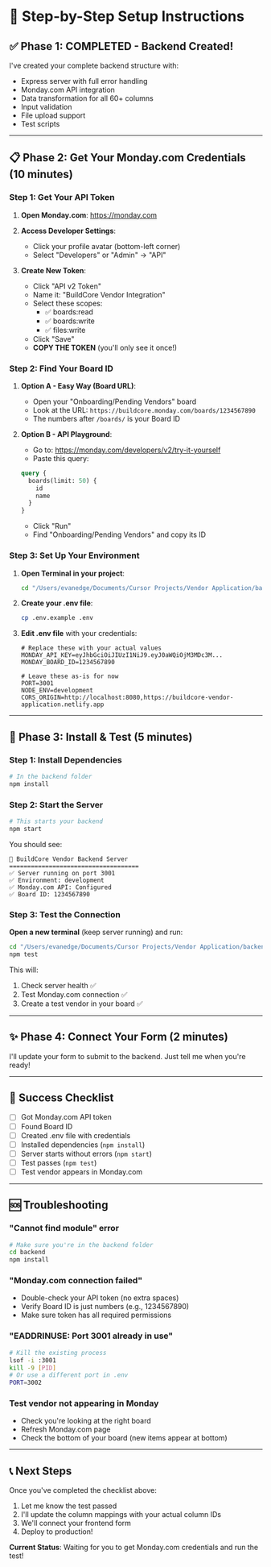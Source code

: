 # 🎯 Step-by-Step Setup Instructions

## ✅ Phase 1: COMPLETED - Backend Created!

I've created your complete backend structure with:
- Express server with full error handling
- Monday.com API integration
- Data transformation for all 60+ columns
- Input validation
- File upload support
- Test scripts

---

## 📋 Phase 2: Get Your Monday.com Credentials (10 minutes)

### Step 1: Get Your API Token

1. **Open Monday.com**: https://monday.com
2. **Access Developer Settings**:
   - Click your profile avatar (bottom-left corner)
   - Select "Developers" or "Admin" → "API"
   
3. **Create New Token**:
   - Click "API v2 Token"
   - Name it: "BuildCore Vendor Integration"
   - Select these scopes:
     - ✅ boards:read
     - ✅ boards:write  
     - ✅ files:write
   - Click "Save"
   - **COPY THE TOKEN** (you'll only see it once!)

### Step 2: Find Your Board ID

1. **Option A - Easy Way (Board URL)**:
   - Open your "Onboarding/Pending Vendors" board
   - Look at the URL: `https://buildcore.monday.com/boards/1234567890`
   - The numbers after `/boards/` is your Board ID
   
2. **Option B - API Playground**:
   - Go to: https://monday.com/developers/v2/try-it-yourself
   - Paste this query:
   ```graphql
   query {
     boards(limit: 50) {
       id
       name
     }
   }
   ```
   - Click "Run"
   - Find "Onboarding/Pending Vendors" and copy its ID

### Step 3: Set Up Your Environment

1. **Open Terminal in your project**:
   ```bash
   cd "/Users/evanedge/Documents/Cursor Projects/Vendor Application/backend"
   ```

2. **Create your .env file**:
   ```bash
   cp .env.example .env
   ```

3. **Edit .env file** with your credentials:
   ```env
   # Replace these with your actual values
   MONDAY_API_KEY=eyJhbGciOiJIUzI1NiJ9.eyJ0aWQiOjM3MDc3M...
   MONDAY_BOARD_ID=1234567890
   
   # Leave these as-is for now
   PORT=3001
   NODE_ENV=development
   CORS_ORIGIN=http://localhost:8080,https://buildcore-vendor-application.netlify.app
   ```

---

## 🚀 Phase 3: Install & Test (5 minutes)

### Step 1: Install Dependencies
```bash
# In the backend folder
npm install
```

### Step 2: Start the Server
```bash
# This starts your backend
npm start
```

You should see:
```
🚀 BuildCore Vendor Backend Server
====================================
✅ Server running on port 3001
✅ Environment: development
✅ Monday.com API: Configured
✅ Board ID: 1234567890
```

### Step 3: Test the Connection
**Open a new terminal** (keep server running) and run:
```bash
cd "/Users/evanedge/Documents/Cursor Projects/Vendor Application/backend"
npm test
```

This will:
1. Check server health ✅
2. Test Monday.com connection ✅
3. Create a test vendor in your board ✅

---

## ✨ Phase 4: Connect Your Form (2 minutes)

I'll update your form to submit to the backend. Just tell me when you're ready!

---

## 🎉 Success Checklist

- [ ] Got Monday.com API token
- [ ] Found Board ID
- [ ] Created .env file with credentials
- [ ] Installed dependencies (`npm install`)
- [ ] Server starts without errors (`npm start`)
- [ ] Test passes (`npm test`)
- [ ] Test vendor appears in Monday.com

---

## 🆘 Troubleshooting

### "Cannot find module" error
```bash
# Make sure you're in the backend folder
cd backend
npm install
```

### "Monday.com connection failed"
- Double-check your API token (no extra spaces)
- Verify Board ID is just numbers (e.g., 1234567890)
- Make sure token has all required permissions

### "EADDRINUSE: Port 3001 already in use"
```bash
# Kill the existing process
lsof -i :3001
kill -9 [PID]
# Or use a different port in .env
PORT=3002
```

### Test vendor not appearing in Monday
- Check you're looking at the right board
- Refresh Monday.com page
- Check the bottom of your board (new items appear at bottom)

---

## 📞 Next Steps

Once you've completed the checklist above:
1. Let me know the test passed
2. I'll update the column mappings with your actual column IDs
3. We'll connect your frontend form
4. Deploy to production!

**Current Status**: Waiting for you to get Monday.com credentials and run the test!
